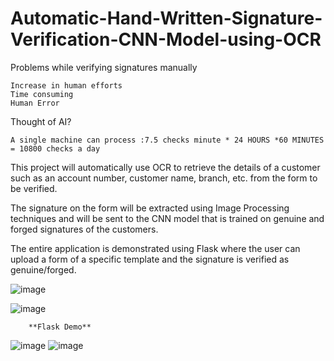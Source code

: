 # Automatic-Hand-Written-Signature-Verification-CNN-Model-using-OCR

Problems while verifying signatures manually

    Increase in human efforts
    Time consuming
    Human Error

Thought of AI?

    A single machine can process :7.5 checks minute * 24 HOURS *60 MINUTES = 10800 checks a day


This project will automatically use OCR to retrieve the details of a customer such as an account number, customer name, branch, etc. from the form to be verified.

The signature on the form will be extracted using Image Processing techniques and will be sent to the CNN model that is trained on genuine and forged signatures of the customers. 

The entire application is demonstrated using Flask where the user can upload a form of a specific template and the signature is verified as genuine/forged.

![image](https://user-images.githubusercontent.com/13360000/112717952-b7f7ec00-8ee7-11eb-88f9-ce79986b6cb9.png)

![image](https://user-images.githubusercontent.com/13360000/112717953-bfb79080-8ee7-11eb-9646-e309d282c039.png)


        **Flask Demo**
        
 ![image](https://user-images.githubusercontent.com/13360000/112750007-db8d6600-8fbd-11eb-8ec5-c68dbb996789.png)
 ![image](https://user-images.githubusercontent.com/13360000/112750014-e3e5a100-8fbd-11eb-9f21-c4e486e37b0c.png)



